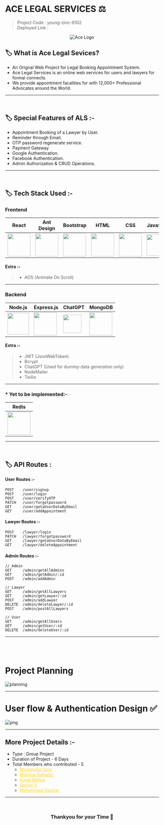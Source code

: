 # ACE LEGAL SERVICES ⚖️

> Project Code : young-zinc-6102 <br/>
> Deployed Link :

<p align="center">
  <img src="https://user-images.githubusercontent.com/112753481/229038276-095ee446-00ff-41d9-8f0c-38cbafef63d1.png" alt="Ace Logo">
  </p>

## 🏷️ What is Ace Legal Sevices?

- An Orignal Web Project for Legal Booking Appointment System.
- Ace Legal Services is an online web services for users and lawyers for formal connects.
- We provide appointment facalities for with 12,000+ Professional Advocates around the World.

---

<br/>

## 🏷️ Special Features of ALS :-

- Appointment Booking of a Lawyer by User.
- Reminder through Email.
- OTP password regenerate service.
- Payment Gateway
- Google Authentication.
- Facebook Authentication.
- Admin Authorization & CRUD Operations.

---

<br/>

## 🏷️ Tech Stack Used :-

### Frontend

| React                                                                                                                          | Ant Design                                                                                                                     | Bootstrap                                                                                                                      | HTML                                                                                                                           | CSS                                                                                                                            | JavaScript                                                                                                                     |
| ------------------------------------------------------------------------------------------------------------------------------ | ------------------------------------------------------------------------------------------------------------------------------ | ------------------------------------------------------------------------------------------------------------------------------ | ------------------------------------------------------------------------------------------------------------------------------ | ------------------------------------------------------------------------------------------------------------------------------ | ------------------------------------------------------------------------------------------------------------------------------ |
| <img width="75px" src="https://user-images.githubusercontent.com/25181517/183897015-94a058a6-b86e-4e42-a37f-bf92061753e5.png"> | <img width="75px" src="https://user-images.githubusercontent.com/25181517/190887795-99cb0921-e57f-430b-a111-e165deedaa36.png"> | <img width="75px" src="https://user-images.githubusercontent.com/25181517/183898054-b3d693d4-dafb-4808-a509-bab54cf5de34.png"> | <img width="75px" src="https://user-images.githubusercontent.com/25181517/192158954-f88b5814-d510-4564-b285-dff7d6400dad.png"> | <img width="75px" src="https://user-images.githubusercontent.com/25181517/183898674-75a4a1b1-f960-4ea9-abcb-637170a00a75.png"> | <img width="70px" src="https://user-images.githubusercontent.com/25181517/117447155-6a868a00-af3d-11eb-9cfe-245df15c9f3f.png"> |

#### Extra :-

> - AOS (Animate On Scroll)

---

### Backend

| Node.js                                                                                                                         | Express.js                                                                                                                      | ChatGPT                                                                                                                         | MongoDB                                                                                                       |
| ------------------------------------------------------------------------------------------------------------------------------- | ------------------------------------------------------------------------------------------------------------------------------- | ------------------------------------------------------------------------------------------------------------------------------- | ------------------------------------------------------------------------------------------------------------- |
| <img width="70px" src="https://user-images.githubusercontent.com/112753481/229047696-de3bf177-16a0-4161-a140-dd89e4fe7b22.png"> | <img width="75px" src="https://user-images.githubusercontent.com/112753481/229164589-4e724000-542d-4deb-9e11-cca7739c2b01.png"> | <img width="60px" src="https://user-images.githubusercontent.com/112753481/229306156-d2f82fe0-abb5-469a-9dfd-af3207e1e421.png"> | <img width="75px" src="https://cdn.icon-icons.com/icons2/2415/PNG/512/mongodb_original_logo_icon_146424.png"> |

<!-- | <img width="75px" src="https://user-images.githubusercontent.com/25181517/182884894-d3fa6ee0-f2b4-4960-9961-64740f533f2a.png">  -->

#### Extra :-

> - JWT (JsonWebToken) <br/>
> - Bcrypt <br/>
> - ChatGPT (Used for dummy-data generation only)
> - NodeMailer <br/>
> - Twilio

---

### \* Yet to be implemented:-

| Redis                                                                                                                          |
| ------------------------------------------------------------------------------------------------------------------------------ |
| <img width="75px" src="https://user-images.githubusercontent.com/25181517/182884894-d3fa6ee0-f2b4-4960-9961-64740f533f2a.png"> |

---

<br/>

## 🏷️ API Routes :

#### User Routes :-

```
POST    /user/signup
POST    /user/login
POST    /user/verifyOTP
PATCH   /user/forgotpassword
GET     /user/getaUserDataByEmail
GET     /user/addAppointment

```

#### Lawyer Routes :-

```
POST    /lawyer/login
PATCH   /lawyer/forgotpassword
GET     /lawyer/getaUserDataByEmail
GET     /lawyer/deleteAppointment

```

#### Admin Routes :-

```
// Admin
GET     /admin/getAllAdmins
GET     /admin/getAdmin/:id
POST    /admin/addAdmin

// Lawyer
GET     /admin/getAllLawyers
GET     /admin/getLawyer/:id
POST    /admin/addLawyer
DELETE  /admin/deleteLawyer/:id
POST    /admin/postAllLawyers

// User
GET     /admin/getAllUsers
GET     /admin/getUser/:id
DELETE  /admin/deleteUser/:id

```

---

## <br/>

# Project Planning

![planning](https://user-images.githubusercontent.com/112753481/229431735-ddbee4f0-7f80-43d4-844c-a60f58fe0071.jpeg)

---

# User flow & Authentication Design ✅

![png](https://user-images.githubusercontent.com/112753481/229455850-3ca71159-9d7c-411e-af9a-04ea5058cf38.jpeg)

---

## More Project Details :-

- Type : Group Project
- Duration of Project - 6 Days
- Total Members who contributed - 5
  - <a style="color:#ffd41f" href="https://www.linkedin.com/in/bhupender-soni/">Bhupender Soni</a>
  - <a style="color:#ffd41f" href="https://www.linkedin.com/in/mohima-bahadur-915353247/">Mohima Bahadur</a>
  - <a style="color:#ffd41f" href="https://www.linkedin.com/in/kunal-mehra-thelifeofcoder/">Kunal Mehra</a>
  - <a style="color:#ffd41f" href="https://www.linkedin.com/in/sanjay-v-36aa761b1/">Sanjay V</a>
  - <a style="color:#ffd41f" href="https://github.com/iamgauhar">Mohammad Gauhar</a>

---

<br/>

<h3 align="center" >Thankyou for your Time 💝</h3>

